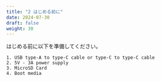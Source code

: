 ```yaml
---
title: "2 はじめる前に"
date: 2024-07-30
draft: false
weight: 30
---
```


はじめる前に以下を準備してください。

```
1. USB type-A to type-C cable or type-C to type-C cable
2. 5V - 3A power supply
3. MicroSD Card
4. Boot media
```
